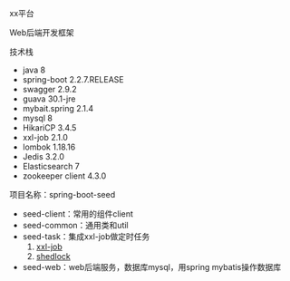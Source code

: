 xx平台

Web后端开发框架

技术栈

* java 8
* spring-boot 2.2.7.RELEASE
* swagger 2.9.2
* guava 30.1-jre
* mybait.spring 2.1.4
* mysql 8
* HikariCP 3.4.5
* xxl-job 2.1.0
* lombok 1.18.16
* Jedis 3.2.0
* Elasticsearch 7
* zookeeper client 4.3.0

项目名称：spring-boot-seed

* seed-client：常用的组件client
* seed-common：通用类和util
* seed-task：集成xxl-job做定时任务
    1. [xxl-job](https://github.com/xuxueli/xxl-job)
    2. [shedlock](https://github.com/lukas-krecan/ShedLock)
* seed-web：web后端服务，数据库mysql，用spring mybatis操作数据库
